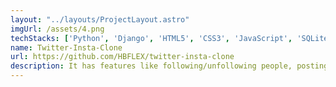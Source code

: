 ```yaml
---
layout: "../layouts/ProjectLayout.astro"
imgUrl: /assets/4.png
techStacks: ['Python', 'Django', 'HTML5', 'CSS3', 'JavaScript', 'SQLite']
name: Twitter-Insta-Clone
url: https://github.com/HBFLEX/twitter-insta-clone
description: It has features like following/unfollowing people, posting feeds, liking, commenting and have a simple authentication for registering new users. This app has more space to grow, am most willingly to add more features to it.
---
```

